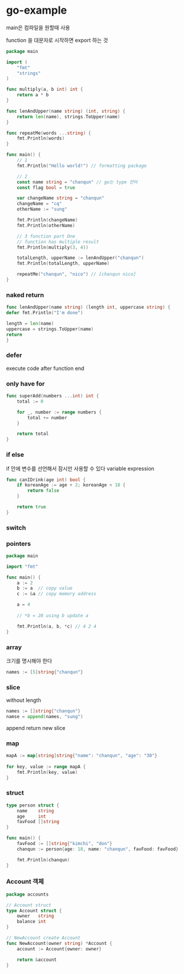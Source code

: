 # go-example

main은 컴파일을 원할때 사용

function 을 대문자로 시작하면 export 하는 것

```go
package main

import (
	"fmt"
	"strings"
)

func multiply(a, b int) int {
	return a * b
}

func lenAndUpper(name string) (int, string) {
	return len(name), strings.ToUpper(name)
}

func repeatMe(words ...string) {
	fmt.Println(words)
}

func main() {
	// 1
	fmt.Println("Hello world!") // formatting package

	// 2
	const name string = "chanqun" // go는 type 언어
	const flag bool = true

	var changeName string = "chanqun"
	changeName = "cq"
	otherName := "sung"

	fmt.Println(changeName)
	fmt.Println(otherName)

	// 3 function part One
	// function has multiple result
	fmt.Println(multiply(3, 4))

	totalLength, upperName := lenAndUpper("chanqun")
	fmt.Println(totalLength, upperName)

	repeatMe("chanqun", "nico") // [chanqun nico]
}
```

### naked return

```go
func lenAndUpper(name string) (length int, uppercase string) {
defer fmt.Println("I'm done")

length = len(name)
uppercase = strings.ToUpper(name)
return
}
```

### defer

execute code after function end

### only have for

```go
func superAdd(numbers ...int) int {
    total := 0

    for _, number := range numbers {
        total += number
    }

    return total
}
```

### if else
if 안에 변수를 선언해서 잠시만 사용할 수 있다
variable expression

```go
func canIDrink(age int) bool {
	if koreanAge := age + 2; koreanAge < 18 {
		return false
	}

	return true
}
```

### switch

### pointers
```go
package main

import "fmt"

func main() {
	a := 2
	b := a  // copy value
	c := &a // copy memory address

	a = 4
	
	// *b = 20 using b update a

	fmt.Println(a, b, *c) // 4 2 4
}
```

### array
크기를 명시해야 한다
```go
names := [5]string{"chanqun"}
```

### slice
without length

```go
names := []string{"chanqun"}
namse = append(names, "sung")
```
append return new slice

### map

```go
mapA := map[string]string{"name": "chanqun", "age": "30"}
	
for key, value := range mapA {
    fmt.Println(key, value)		
}
```

### struct

```go
type person struct {
	name    string
	age     int
	favFood []string
}

func main() {
	favFood := []string{"kimchi", "don"}
	chanqun := person{age: 18, name: "chanqun", favFood: favFood}

	fmt.Println(chanqun)
}

```

### Account 객체

```go
package accounts

// Account struct
type Account struct {
	owner   string
	balance int
}

// NewAccount create Account
func NewAccount(owner string) *Account {
	account := Account{owner: owner}

	return &account
}
```
